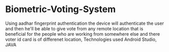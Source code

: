 # Biometric-Voting-System
Using aadhar fingerprint authentication the device will authenticate the user and then he'll be able to give vote from any remote location that is beneficial for the people
who are working from somewhere else and there voter id card  is of differenet location, 
Technologies used Android Studio, JAVA
